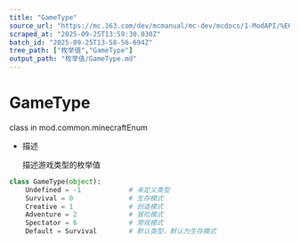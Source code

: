 ```yaml
---
title: "GameType"
source_url: "https://mc.163.com/dev/mcmanual/mc-dev/mcdocs/1-ModAPI/%E6%9E%9A%E4%B8%BE%E5%80%BC/GameType.html"
scraped_at: "2025-09-25T13:59:30.030Z"
batch_id: "2025-09-25T13-58-56-694Z"
tree_path: ["枚举值","GameType"]
output_path: "枚举值/GameType.md"
---
```


#  GameType

class in mod.common.minecraftEnum

*   描述
    
    描述游戏类型的枚举值
    

```python
class GameType(object):
	Undefined = -1            # 未定义类型
	Survival = 0              # 生存模式
	Creative = 1              # 创造模式
	Adventure = 2             # 冒险模式
	Spectator = 6             # 旁观模式
	Default = Survival        # 默认类型，默认为生存模式


```
